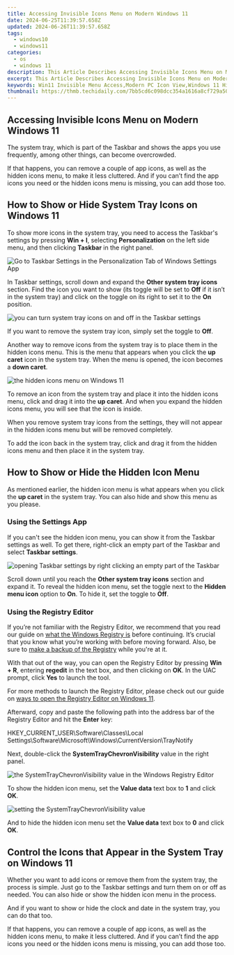 ```yaml
---
title: Accessing Invisible Icons Menu on Modern Windows 11
date: 2024-06-25T11:39:57.658Z
updated: 2024-06-26T11:39:57.658Z
tags:
  - windows10
  - windows11
categories:
  - os
  - windows 11
description: This Article Describes Accessing Invisible Icons Menu on Modern Windows 11
excerpt: This Article Describes Accessing Invisible Icons Menu on Modern Windows 11
keywords: Win11 Invisible Menu Access,Modern PC Icon View,Windows 11 Hidden Icons,Navigate Win11 Settings,Icon Menus in Win11,Unlocking Win11 UI,Mastering Win11 Controls
thumbnail: https://thmb.techidaily.com/7bb5cd6c098dcc354a1616a8cf729a503ba552ba0d30358349d319e43f0bdaa3.jpg
---
```


## Accessing Invisible Icons Menu on Modern Windows 11

 The system tray, which is part of the Taskbar and shows the apps you use frequently, among other things, can become overcrowded.

 If that happens, you can remove a couple of app icons, as well as the hidden icons menu, to make it less cluttered. And if you can’t find the app icons you need or the hidden icons menu is missing, you can add those too.

## How to Show or Hide System Tray Icons on Windows 11

 To show more icons in the system tray, you need to access the Taskbar's settings by pressing **Win + I**, selecting **Personalization** on the left side menu, and then clicking **Taskbar** in the right panel.

![Go to Taskbar Settings in the Personalization Tab of Windows Settings App](https://static1.makeuseofimages.com/wordpress/wp-content/uploads/2023/05/6-go-to-taskbar-settings-in-the-personalization-tab-of-windows-settings-app.jpg)

 In Taskbar settings, scroll down and expand the **Other system tray icons** section. Find the icon you want to show (its toggle will be set to **Off** if it isn’t in the system tray) and click on the toggle on its right to set it to the **On** position.

![you can turn system tray icons on and off in the Taskbar settings](https://static1.makeuseofimages.com/wordpress/wp-content/uploads/2023/05/system-tray-icons-windows-11.jpg)

 If you want to remove the system tray icon, simply set the toggle to **Off**.

 Another way to remove icons from the system tray is to place them in the hidden icons menu. This is the menu that appears when you click the **up caret** icon in the system tray. When the menu is opened, the icon becomes a **down caret**.

![the hidden icons menu on Windows 11](https://static1.makeuseofimages.com/wordpress/wp-content/uploads/2023/05/hidden-icons-menu-windows-11.jpg)

 To remove an icon from the system tray and place it into the hidden icons menu, click and drag it into the **up caret**. And when you expand the hidden icons menu, you will see that the icon is inside.

 When you remove system tray icons from the settings, they will not appear in the hidden icons menu but will be removed completely.

 To add the icon back in the system tray, click and drag it from the hidden icons menu and then place it in the system tray.

## How to Show or Hide the Hidden Icon Menu

 As mentioned earlier, the hidden icon menu is what appears when you click the **up caret** in the system tray. You can also hide and show this menu as you please.

### Using the Settings App

 If you can't see the hidden icon menu, you can show it from the Taskbar settings as well. To get there, right-click an empty part of the Taskbar and select **Taskbar settings**.

![opening Taskbar settings by right clicking an empty part of the Taskbar](https://static1.makeuseofimages.com/wordpress/wp-content/uploads/2023/05/opening-taskbar-settings.jpg)

 Scroll down until you reach the **Other system tray icons** section and expand it. To reveal the hidden icon menu, set the toggle next to the **Hidden menu icon** option to **On**. To hide it, set the toggle to **Off**.

### Using the Registry Editor

 If you’re not familiar with the Registry Editor, we recommend that you read our guide on [what the Windows Registry is](https://www.makeuseof.com/tag/what-is-the-windows-registry-editor-and-how-do-i-use-it-makeuseof-explains/) before continuing. It’s crucial that you know what you’re working with before moving forward. Also, be sure to [make a backup of the Registry](https://www.makeuseof.com/tag/backup-restore-windows-registry/) while you're at it.

 With that out of the way, you can open the Registry Editor by pressing **Win + R**, entering **regedit** in the text box, and then clicking on **OK**. In the UAC prompt, click **Yes** to launch the tool.

 For more methods to launch the Registry Editor, please check out our guide on [ways to open the Registry Editor on Windows 11](https://www.makeuseof.com/windows-11-open-registry-editor/).

 Afterward, copy and paste the following path into the address bar of the Registry Editor and hit the **Enter** key:

HKEY_CURRENT_USER\Software\Classes\Local Settings\Software\Microsoft\Windows\CurrentVersion\TrayNotify

 Next, double-click the **SystemTrayChevronVisibility** value in the right panel.

![the SystemTrayChevronVisibility value in the Windows Registry Editor](https://static1.makeuseofimages.com/wordpress/wp-content/uploads/2023/05/systemtraychevronvisibility-value-regedit-windows.jpg)

 To show the hidden icon menu, set the **Value data** text box to **1** and click **OK**.

![setting the SystemTrayChevronVisibility value](https://static1.makeuseofimages.com/wordpress/wp-content/uploads/2023/05/systemtraychevronvisibility-value-data.jpg)

 And to hide the hidden icon menu set the **Value data** text box to **0** and click **OK**.

## Control the Icons that Appear in the System Tray on Windows 11

 Whether you want to add icons or remove them from the system tray, the process is simple. Just go to the Taskbar settings and turn them on or off as needed. You can also hide or show the hidden icon menu in the process.

 And if you want to show or hide the clock and date in the system tray, you can do that too.

 If that happens, you can remove a couple of app icons, as well as the hidden icons menu, to make it less cluttered. And if you can’t find the app icons you need or the hidden icons menu is missing, you can add those too.



<ins class="adsbygoogle"
      style="display:block"
      data-ad-client="ca-pub-7571918770474297"
      data-ad-slot="8358498916"
      data-ad-format="auto"
      data-full-width-responsive="true"></ins>